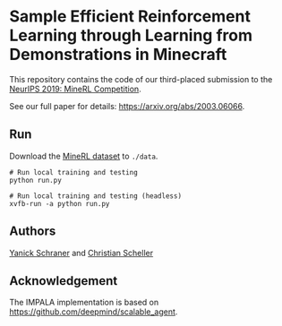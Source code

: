 # Sample Efficient Reinforcement Learning through Learning from Demonstrations in Minecraft

This repository contains the code of our third-placed submission to the [NeurIPS 2019: MineRL Competition](https://www.aicrowd.com/challenges/neurips-2019-minerl-competition).

See our full paper for details: https://arxiv.org/abs/2003.06066.

## Run

Download the [MineRL dataset](https://minerl.io/dataset/) to ``./data``.

```shell script
# Run local training and testing
python run.py

# Run local training and testing (headless)
xvfb-run -a python run.py
```

## Authors

[Yanick Schraner](https://github.com/YanickSchraner/) and
[Christian Scheller](https://github.com/metataro/)

## Acknowledgement

The IMPALA implementation is based on https://github.com/deepmind/scalable_agent.
